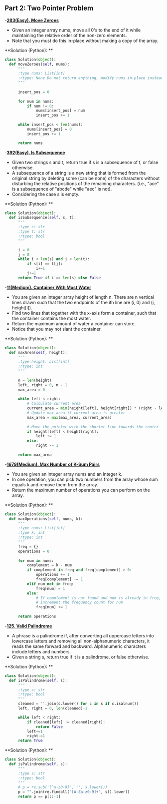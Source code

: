 ## Part 2: Two Pointer Problem

-[**283(Easy). Move Zeroes**](https://leetcode.com/problems/move-zeroes/description/?envType=study-plan-v2&envId=leetcode-75)
  - Given an integer array nums, move all 0's to the end of it while maintaining the relative order of the non-zero elements.
  - Note that you must do this in-place without making a copy of the array.

  **Solution (Python): **
  ```python
  class Solution(object):
    def moveZeroes(self, nums):
        """
        :type nums: List[int]
        :rtype: None Do not return anything, modify nums in-place instead.
        """
        
        insert_pos = 0
        
        for num in nums:
            if num != 0:
                nums[insert_pos] = num
                insert_pos += 1
        
        while insert_pos < len(nums):
            nums[insert_pos] = 0
            insert_pos += 1

        return nums
```

-[**392(Easy). Is Subsequence**](https://leetcode.com/problems/is-subsequence/?envType=study-plan-v2&envId=leetcode-75)
  - Given two strings s and t, return true if s is a subsequence of t, or false otherwise.
  - A subsequence of a string is a new string that is formed from the original string by deleting some (can be none) of the characters without disturbing the relative positions of the remaining characters. (i.e., "ace" is a subsequence of "abcde" while "aec" is not).
  - Considering the case s is empty.

  **Solution (Python): **
  ```python
  class Solution(object):
    def isSubsequence(self, s, t):
        """
        :type s: str
        :type t: str
        :rtype: bool
        """

        i = 0
        j = 0
        while i < len(s) and j < len(t):
            if s[i] == t[j]:
                i+=1
            j+=1
        return True if i == len(s) else False
```

-[**11(Medium). Container With Most Water**](https://leetcode.com/problems/is-subsequence/?envType=study-plan-v2&envId=leetcode-75)
  - You are given an integer array height of length n. There are n vertical lines drawn such that the two endpoints of the ith line are (i, 0) and (i, height[i]).
  - Find two lines that together with the x-axis form a container, such that the container contains the most water.
  - Return the maximum amount of water a container can store.
  - Notice that you may not slant the container.

  **Solution (Python): **
  ```python
class Solution(object):
    def maxArea(self, height):
        """
        :type height: List[int]
        :rtype: int
        """
        
        n = len(height)
        left, right = 0, n - 1
        max_area = 0
    
        while left < right:
            # Calculate current area
            current_area = min(height[left], height[right]) * (right - left)
            # Update max_area if current area is greater
            max_area = max(max_area, current_area)
        
            # Move the pointer with the shorter line towards the center
            if height[left] < height[right]:
                left += 1
            else:
                right -= 1
    
        return max_area
 ```
-[**1679(Medium). Max Number of K-Sum Pairs**](https://leetcode.com/problems/max-number-of-k-sum-pairs/description/?envType=study-plan-v2&envId=leetcode-75)
  - You are given an integer array nums and an integer k.
  - In one operation, you can pick two numbers from the array whose sum equals k and remove them from the array.
  - Return the maximum number of operations you can perform on the array.

  **Solution (Python): **
  ```python
class Solution(object):
    def maxOperations(self, nums, k):
        """
        :type nums: List[int]
        :type k: int
        :rtype: int
        """
        freq = {}
        operations = 0
        
        for num in nums:
            complement = k - num
            if complement in freq and freq[complement] > 0:
                operations += 1
                freq[complement] -= 1
            elif num not in freq:
                freq[num] = 1
            else:
                # If complement is not found and num is already in freq,
                # increment the frequency count for num
                freq[num] += 1
        
        return operations

 ``` 

-[**125. Valid Palindrome**](https://leetcode.com/problems/valid-palindrome/description/)
  - A phrase is a palindrome if, after converting all uppercase letters into lowercase letters and removing all non-alphanumeric characters, it reads the same forward and backward. Alphanumeric characters include letters and numbers.
  - Given a string s, return true if it is a palindrome, or false otherwise.

  **Solution (Python): **
  ```python
class Solution(object):
    def isPalindrome(self, s):
        """
        :type s: str
        :rtype: bool
        """
        cleaned = ''.join(c.lower() for c in s if c.isalnum())
        left, right = 0, len(cleaned)-1

        while left < right:
            if cleaned[left] != cleaned[right]:
                return False
            left+=1
            right-=1
        return True
 ```
  **Solution (Python): **
  ```python
class Solution(object):
    def isPalindrome(self, s):
        """
        :type s: str
        :rtype: bool
        """
        # p = re.sub('[^a-z0-9]', '', s.lower())
        p = "".join(re.findall("[A-Za-z0-9]+", s)).lower()
        return p == p[::-1]
 ``` 
